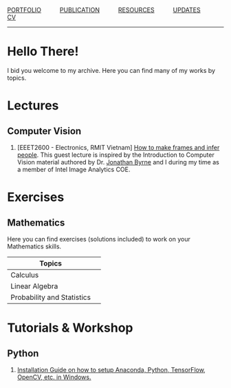[PORTFOLIO](/pages/portfolio) &nbsp; &nbsp; &nbsp; &nbsp; &nbsp;
[PUBLICATION](/pages/publication) &nbsp; &nbsp; &nbsp; &nbsp; &nbsp;
[RESOURCES](/pages/resources) &nbsp; &nbsp; &nbsp; &nbsp; &nbsp;
[UPDATES](/pages/updates) &nbsp; &nbsp; &nbsp; &nbsp; &nbsp;
[CV](/pages/vohuynhquangnguyen_cv.pdf) &nbsp; &nbsp; &nbsp; &nbsp; &nbsp;

***

# Hello There!
I bid you welcome to my archive. Here you can find many of my works by topics.

# Lectures
## Computer Vision
1. [EEET2600 - Electronics, RMIT Vietnam] <a href = "/resources/how_to_make_frames_and_infer_people.pptx">How to make frames and infer people</a>. This guest lecture is inspired by the Introduction to Computer Vision material authored by Dr. [Jonathan Byrne](https://scholar.google.com/citations?user=2nfjKNgAAAAJ&hl=en) and I during my time as a member of Intel Image Analytics COE.

# Exercises
## Mathematics
Here you can find exercises (solutions included) to work on your Mathematics skills.

| Topics                     |   |
|----------------------------|---|
| Calculus                   |   |
| Linear Algebra             |   |
| Probability and Statistics |   |

# Tutorials & Workshop
## Python
1. [Installation Guide on how to setup Anaconda, Python, TensorFlow, OpenCV, etc. in Windows.](https://github.com/vohuynhquangnguyen/vohuynhquangnguyen.github.io/blob/main/resources/tutorials/installation_guide/installation_guide.ipynb) 
